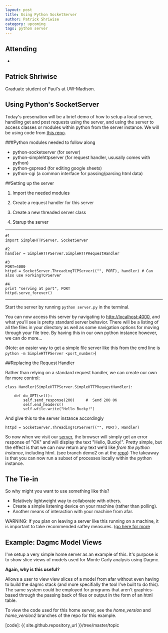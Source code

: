 ```yaml
---
layout: post
title: Using Python SocketServer
author: Patrick Shriwise
category: upcoming
tags: python server 
---
```



## Attending

- 


## Patrick Shriwise

Graduate student of Paul's at UW-Madison.

## Using Python's SocketServer

Today's presenation will be a brief demo of how to setup a local server, handling get and post requests using the server, and using the server to access classes or modules within python from the server instance. We will be using code from [this repo][repo].

###Python modules needed to follow along

* python-socketserver (for server)
* python-simplehttpserver (for request handler, ususally comes with python)
* python-gspread (for editing google sheets)
* python-cgi (a common interface for passing/parsing html data)

##Setting up the server

1. Import the needed modules

2. Create a request handler for this server

3. Create a new threaded server class

4. Starup the server

---
```
#1
import SimpleHTTPServer, SocketServer

#2
handler = SimpleHTTPServer.SimpleHTTPRequestHandler

#3
PORT=4000
httpd = SocketServer.ThreadingTCPServer(("", PORT), handler) # Can also use ForkingTCPServer

#4
print "serving at port", PORT
httpd.serve_forever()
```
---

Start the server by running `python server.py` in the terminal.

You can now access this server by navigating to <http://localhost:4000>, and what you'll see is pretty standard server behavior. There will be a listing of all the files in your directory as well as some navigation options for moving through your file tree. By having this in our own python instance however, we can do more... 

(Note: an easier way to get a simple file server like this from the cmd line is `python -m SimpleHTTPServer <port_number>`)

##Replacing the Request Handler

Rather than relying on a standard request handler, we can create our own for more control:

```
class Handler(SimpleHTTPServer.SimpleHTTPRequestHandler):

    def do_GET(self):
        self.send_response(200)     #  Send 200 OK
        self.end_headers()
        self.wfile.write("Hello Bucky!")
```

And give this to the server instance accordingly

```
httpd = SocketServer.ThreadingTCPServer(("", PORT), Handler)
```
So now when we visit our [server][server], the browser will simply get an error response of "OK" and will display the text "Hello, Bucky!". Pretty simple, but the effect is that we can now return any text we'd like *from the python instance*, including html. (see branch demo2 on at the [repo][repo]) The takeaway is that you can now run a subset of processes locally within the python instance.

## The Tie-in

So why might you want to use something like this?

* Relatively lightweight way to collaborate with others. 
* Create a simple listening device on your machine (rather than polling).
* Another means of interaction with your machine from afar.


WARNING: If you plan on leaving a server like this running on a machine, it is important to take recommended saftey measures. ([go here for more][server_safety]

## Example: Dagmc Model Views

I've setup a very simple home server as an example of this. It's purpose is to show slice views of models used for Monte Carly analysis using Dagmc. 

**Again, why is this useful?**

Allows a user to view view slices of a model from afar without even having to build the dagmc stack (and more specifially the tool I've built to do this). The same system could be employed for programs that aren't graphics-based through the passing back of files or output in the form of an html table.

To view the code used for this home server, see the *home_version* and *home_version2* branches of the repo for this example.




[server_safety]: http://plusbryan.com/my-first-5-minutes-on-a-server-or-essential-security-for-linux-servers
[server]: https://localhost:4000
[repo]: https://github.com/Pshriwise/thw_server_demo
[code]: {{ site.github.repository_url }}/tree/master/topic
